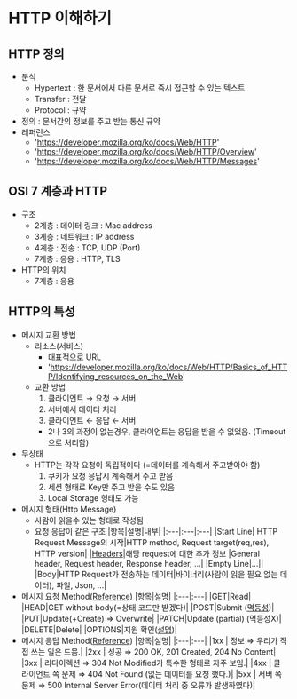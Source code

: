 # HTTP 이해하기

## HTTP 정의

* 분석
  * Hypertext :  한 문서에서 다른 문서로 즉시 접근할 수 있는 텍스트
  * Transfer : 전달
  * Protocol : 규약
* 정의 : 문서간의 정보를 주고 받는 통신 규약
* 레퍼런스
  * 'https://developer.mozilla.org/ko/docs/Web/HTTP'
  * 'https://developer.mozilla.org/ko/docs/Web/HTTP/Overview'
  * 'https://developer.mozilla.org/ko/docs/Web/HTTP/Messages'

## OSI 7 계층과 HTTP

* 구조
  * 2계층 : 데이터 링크 : Mac address
  * 3계층 : 네트워크 : IP address
  * 4계층 : 전송 : TCP, UDP (Port)
  * 7계층 : 응용 : HTTP, TLS
* HTTP의 위치
  * 7계층 : 응용

## HTTP의 특성

* 메시지 교환 방법
  * 리소스(서비스)
    * 대표적으로 URL
    * 'https://developer.mozilla.org/ko/docs/Web/HTTP/Basics_of_HTTP/Identifying_resources_on_the_Web'
  * 교환 방법
    1. 클라이언트 $\rightarrow$ 요청 $\rightarrow$ 서버
    2. 서버에서 데이터 처리
    3. 클라이언트 $\leftarrow$ 응답 $\leftarrow$ 서버
    * 2나 3의 과정이 없는경우, 클라이언트는 응답을 받을 수 없었음. (Timeout 으로 처리함)
* 무상태
  * HTTP는 각각 요청이 독립적이다 (=데이터를 계속해서 주고받아야 함)
      1. 쿠키가 요청 응답시 계속해서 주고 받음
      2. 세션 형태로 Key만 주고 받을 수도 있음
      3. Local Storage 형태도 가능
* 메시지 형태(Http Message)
  * 사람이 읽을수 있는 형태로 작성됨
  * 요청 응답이 같은 구조
    |항목|설명|내부|
    |:---|:---|:---|
    |Start Line| HTTP Request Message의 시작|HTTP method, Request target(req,res), HTTP version|
    |[Headers](https://developer.mozilla.org/ko/docs/Web/HTTP/Headers)|해당 request에 대한 추가 정보 |General header, Request header, Response header, ...|
    |Empty Line|...||
    |Body|HTTP Request가 전송하는 데이터|바이너리(사람이 읽을 필요 없는 데이터), 파일, Json, ...|
* 메시지 요청 Method([Reference](https://developer.mozilla.org/ko/docs/Web/HTTP/Methods))
    |항목|설명|
    |:---|:---|
    |GET|Read|
    |HEAD|GET without body(=상태 코드만 받겠다)|
    |POST|Submit ([멱등성](https://developer.mozilla.org/ko/docs/Glossary/Idempotent))|
    |PUT|Update(+Create) ⇒ Overwrite|
    |PATCH|Update (partial) (멱등성X)|
    |DELETE|Delete|
    |OPTIONS|지원 확인([설명](https://velog.io/@awesome-hong/HTTP-Options-%EC%9A%94%EC%B2%AD%EC%9D%80-%EB%AD%98%EA%B9%8C))|
* 메시지 응답 Method([Reference](https://developer.mozilla.org/ko/docs/Web/HTTP/Status))
    |항목|설명|
    |:---|:---|
    |1xx | 정보 ⇒ 우리가 직접 쓰는 일은 드믐.|
    |2xx | 성공 ⇒ 200 OK, 201 Created, 204 No Content|
    |3xx | 리다이렉션 ⇒ 304 Not Modified가 특수한 형태로 자주 보임.|
    |4xx | 클라이언트 쪽 문제 ⇒ 404 Not Found (없는 데이터를 요청 했다.)|
    |5xx | 서버 쪽 문제 ⇒ 500 Internal Server Error(데이터 처리 중 오류가 발생하였다)|
